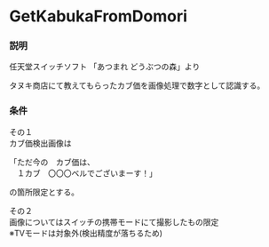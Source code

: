 # GetKabukaFromDomori

### 説明
任天堂スイッチソフト 「あつまれ どうぶつの森」より

タヌキ商店にて教えてもらったカブ価を画像処理で数字として認識する。

### 条件
その１<br>
カブ価検出画像は

「ただ今の　カブ価は、<br>
　１カブ　〇〇〇ベルでございまーす！」
 
 の箇所限定とする。
 
 その２<br>
 画像についてはスイッチの携帯モードにて撮影したもの限定<br>
 ※TVモードは対象外(検出精度が落ちるため)
